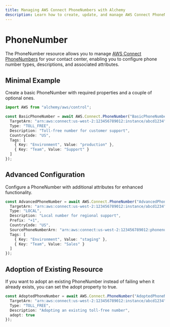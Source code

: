 ```yaml
---
title: Managing AWS Connect PhoneNumbers with Alchemy
description: Learn how to create, update, and manage AWS Connect PhoneNumbers using Alchemy Cloud Control.
---
```


# PhoneNumber

The PhoneNumber resource allows you to manage [AWS Connect PhoneNumbers](https://docs.aws.amazon.com/connect/latest/userguide/) for your contact center, enabling you to configure phone number types, descriptions, and associated attributes.

## Minimal Example

Create a basic PhoneNumber with required properties and a couple of optional ones.

```ts
import AWS from "alchemy/aws/control";

const BasicPhoneNumber = await AWS.Connect.PhoneNumber("BasicPhoneNumber", {
  TargetArn: "arn:aws:connect:us-west-2:123456789012:instance/abcd1234",
  Type: "TOLL_FREE",
  Description: "Toll-free number for customer support",
  CountryCode: "US",
  Tags: [
    { Key: "Environment", Value: "production" },
    { Key: "Team", Value: "Support" }
  ]
});
```

## Advanced Configuration

Configure a PhoneNumber with additional attributes for enhanced functionality.

```ts
const AdvancedPhoneNumber = await AWS.Connect.PhoneNumber("AdvancedPhoneNumber", {
  TargetArn: "arn:aws:connect:us-west-2:123456789012:instance/abcd1234",
  Type: "LOCAL",
  Description: "Local number for regional support",
  Prefix: "+1",
  CountryCode: "US",
  SourcePhoneNumberArn: "arn:aws:connect:us-west-2:123456789012:phonenumber/xyz9876",
  Tags: [
    { Key: "Environment", Value: "staging" },
    { Key: "Team", Value: "Sales" }
  ]
});
```

## Adoption of Existing Resource

If you want to adopt an existing PhoneNumber instead of failing when it already exists, you can set the adopt property to true.

```ts
const AdoptedPhoneNumber = await AWS.Connect.PhoneNumber("AdoptedPhoneNumber", {
  TargetArn: "arn:aws:connect:us-west-2:123456789012:instance/abcd1234",
  Type: "TOLL_FREE",
  Description: "Adopting an existing toll-free number",
  adopt: true
});
```